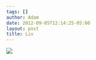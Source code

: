 ```yaml
---
tags: []
author: Adam
date: 2012-09-05T12:14:25-05:00
layout: post
title: Liv
---
```


![](/media/m9w2o2k7Fu1qga9s2o1_1280.jpg)
